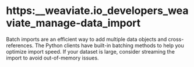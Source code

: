 # https:\_\_weaviate.io_developers_weaviate_manage-data_import

Batch imports are an efficient way to add multiple data objects and cross-references. The Python clients have built-in batching methods to help you optimize import speed. If your dataset is large, consider streaming the import to avoid out-of-memory issues.
